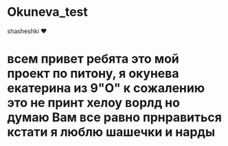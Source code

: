 # Okuneva_test
shasheshki ♥


# всем привет ребята это мой проект по питону, я окунева екатерина из 9"О" к сожалению это не принт хелоу ворлд но думаю Вам все равно прнравиться кстати я люблю шашечки и нарды